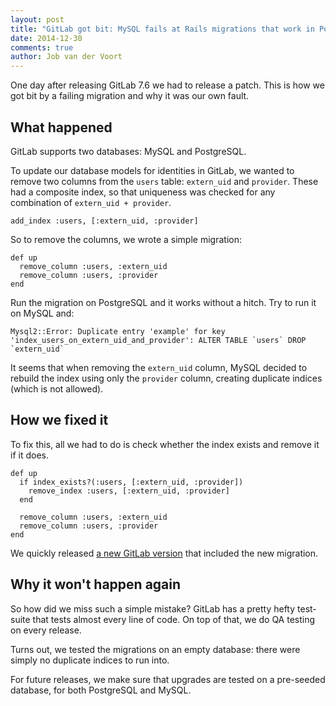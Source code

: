 ```yaml
---
layout: post
title: "GitLab got bit: MySQL fails at Rails migrations that work in PostgreSQL"
date: 2014-12-30
comments: true
author: Job van der Voort
---
```


One day after releasing GitLab 7.6 we had to release a patch. This is how we
got bit by a failing migration and why it was our own fault.

<!-- more -->

## What happened

GitLab supports two databases: MySQL and PostgreSQL.

To update our database models for identities in GitLab, we wanted to remove two columns from the `users` table: `extern_uid` and `provider`. These had a composite index, so that uniqueness was checked for any combination of `extern_uid + provider`.

```
add_index :users, [:extern_uid, :provider]
```

So to remove the columns, we wrote a simple migration:

```
def up
  remove_column :users, :extern_uid
  remove_column :users, :provider
end
```

Run the migration on PostgreSQL and it works without a hitch. Try to run it on MySQL and:

```
Mysql2::Error: Duplicate entry 'example' for key 'index_users_on_extern_uid_and_provider': ALTER TABLE `users` DROP `extern_uid`
```

It seems that when removing the `extern_uid` column, MySQL decided to rebuild the index using only the `provider` column, creating duplicate indices (which is not allowed).


## How we fixed it

To fix this, all we had to do is check whether the index exists and remove it if it does.

```
def up
  if index_exists?(:users, [:extern_uid, :provider])
    remove_index :users, [:extern_uid, :provider]
  end

  remove_column :users, :extern_uid
  remove_column :users, :provider
end
```

We quickly released [a new GitLab version](https://about.gitlab.com/2014/12/23/gitlab-7-6-1-released/)
that included the new migration.


## Why it won't happen again

So how did we miss such a simple mistake? GitLab has a pretty hefty test-suite that tests almost every line of code. On top of that, we do QA testing on every release.

Turns out, we tested the migrations on an empty database: there were simply no duplicate indices to run into.

For future releases, we make sure that upgrades are tested on a pre-seeded database, for both PostgreSQL and MySQL.
